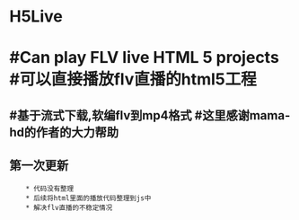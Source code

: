 # H5Live
#Can play FLV  live  HTML 5 projects
#可以直接播放flv直播的html5工程
=========================================
#基于流式下载,软编flv到mp4格式
#这里感谢mama-hd的作者的大力帮助
-----------------------------------------
## 第一次更新
		* 代码没有整理
		* 后续将html里面的播放代码整理到js中
		* 解决flv直播的不稳定情况